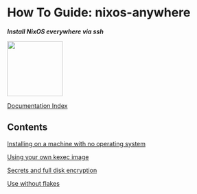 # How To Guide: nixos-anywhere

**_Install NixOS everywhere via ssh_**

<img title="" src="https://raw.githubusercontent.com/numtide/nixos-anywhere/main/docs/logo.png" alt="" width="129">

[Documentation Index](./INDEX.md)

## Contents

[Installing on a machine with no operating system](./no-os.md)

[Using your own kexec image](./custom-kexec.md)

[Secrets and full disk encryption](./secrets.md)

[Use without flakes](./use-without-flakes.md)

